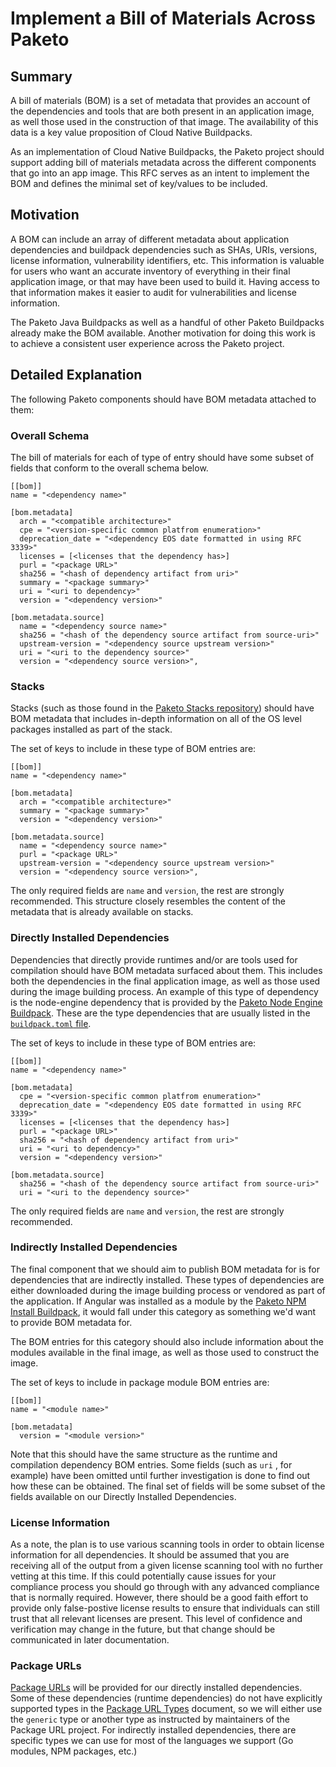 # Implement a Bill of Materials Across Paketo

## Summary

A bill of materials (BOM) is a set of metadata that provides an account of the
dependencies and tools that are both present in an application image, as well
those used in the construction of that image. The availability of this data is
a key value proposition of Cloud Native Buildpacks.

As an implementation of Cloud Native Buildpacks, the Paketo project should
support adding bill of materials metadata across the different components that
go into an app image. This RFC serves as an intent to implement the BOM and
defines the minimal set of key/values to be included.

## Motivation

A BOM can include an array of different metadata about application dependencies
and buildpack dependencies such as SHAs, URIs, versions, license information,
vulnerability identifiers, etc. This information is valuable for users who want
an accurate inventory of everything in their final application image, or that
may have been used to build it. Having access to that information makes it
easier to audit for vulnerabilities and license information.

The Paketo Java Buildpacks as well as a handful of other Paketo Buildpacks
already make the BOM available. Another motivation for doing this work is to
achieve a consistent user experience across the Paketo project.

## Detailed Explanation

The following Paketo components should have BOM metadata attached to them:

### Overall Schema
The bill of materials for each of type of entry should have some subset of
fields that conform to the overall schema below.
```
[[bom]]
name = "<dependency name>"

[bom.metadata]
  arch = "<compatible architecture>"
  cpe = "<version-specific common platfrom enumeration>"
  deprecation_date = "<dependency EOS date formatted in using RFC 3339>"
  licenses = [<licenses that the dependency has>]
  purl = "<package URL>"
  sha256 = "<hash of dependency artifact from uri>"
  summary = "<package summary>"
  uri = "<uri to dependency>"
  version = "<dependency version>"

[bom.metadata.source]
  name = "<dependency source name>"
  sha256 = "<hash of the dependency source artifact from source-uri>"
  upstream-version = "<dependency source upstream version>"
  uri = "<uri to the dependency source>"
  version = "<dependency source version>",
```

### Stacks
Stacks (such as those found in the [Paketo Stacks
repository](https://github.com/paketo-buildpacks/stacks)) should have BOM
metadata that includes in-depth information on all of the OS level packages
installed as part of the stack.

The set of keys to include in these type of BOM entries are:
```
[[bom]]
name = "<dependency name>"

[bom.metadata]
  arch = "<compatible architecture>"
  summary = "<package summary>"
  version = "<dependency version>"

[bom.metadata.source]
  name = "<dependency source name>"
  purl = "<package URL>"
  upstream-version = "<dependency source upstream version>"
  version = "<dependency source version>",
```
The only required fields are `name` and `version`, the rest are strongly
recommended. This structure closely resembles the content of the metadata that
is already available on stacks.

### Directly Installed Dependencies
Dependencies that directly provide runtimes and/or are tools used for
compilation should have BOM metadata surfaced about them. This includes both
the dependencies in the final application image, as well as those used during
the image building process. An example of this type of dependency is the
node-engine dependency that is provided by the [Paketo Node Engine
Buildpack](https://github.com/paketo-buildpacks/node-engine). These are the
type dependencies that are usually listed in the
[`buildpack.toml` file](https://github.com/paketo-buildpacks/node-engine/blob/main/buildpack.toml).

The set of keys to include in these type of BOM entries are:
```
[[bom]]
name = "<dependency name>"

[bom.metadata]
  cpe = "<version-specific common platfrom enumeration>"
  deprecation_date = "<dependency EOS date formatted in using RFC 3339>"
  licenses = [<licenses that the dependency has>]
  purl = "<package URL>"
  sha256 = "<hash of dependency artifact from uri>"
  uri = "<uri to dependency>"
  version = "<dependency version>"

[bom.metadata.source]
  sha256 = "<hash of the dependency source artifact from source-uri>"
  uri = "<uri to the dependency source>"
```
The only required fields are `name` and `version`, the rest are strongly
recommended.

### Indirectly Installed Dependencies
The final component that we should aim to publish BOM metadata for is for
dependencies that are indirectly installed. These types of dependencies are
either downloaded during the image building process or vendored as part of the
application. If Angular was installed as a module by the [Paketo NPM Install
Buildpack](https://github.com/paketo-buildpacks/npm-install), it would fall
under this category as something we'd want to provide BOM metadata for.

The BOM entries for this category should also include information about the
modules available in the final image, as well as those used to construct the
image.

The set of keys to include in package module BOM entries are:
```
[[bom]]
name = "<module name>"

[bom.metadata]
  version = "<module version>"
```
Note that this should have the same structure as the runtime and compilation
dependency BOM entries. Some fields (such as `uri` , for example) have been
omitted until further investigation is done to find out how these can be
obtained. The final set of fields will be some subset of the fields available
on our Directly Installed Dependencies.

### License Information

As a note, the plan is to use various scanning tools in order to obtain license
information for all dependencies. It should be assumed that you are receiving
all of the output from a given license scanning tool with no further vetting at
this time. If this could potentially cause issues for your compliance process
you should go through with any advanced compliance that is normally required.
However, there should be a good faith effort to provide only false-postive
license results to ensure that individuals can still trust that all relevant
licenses are present. This level of confidence and verification may change in
the future, but that change should be communicated in later documentation.

### Package URLs

[Package URLs](https://github.com/package-url/purl-spec) will be provided for
our directly installed dependencies. Some of these dependencies (runtime
dependencies) do not have explicitly supported types in the [Package URL
Types](https://github.com/package-url/purl-spec/blob/master/PURL-TYPES.rst)
document, so we will either use the `generic` type or another type as instructed by
maintainers of the Package URL project. For indirectly installed dependencies,
there are specific types we can use for most of the languages we support (Go
modules, NPM packages, etc.)
